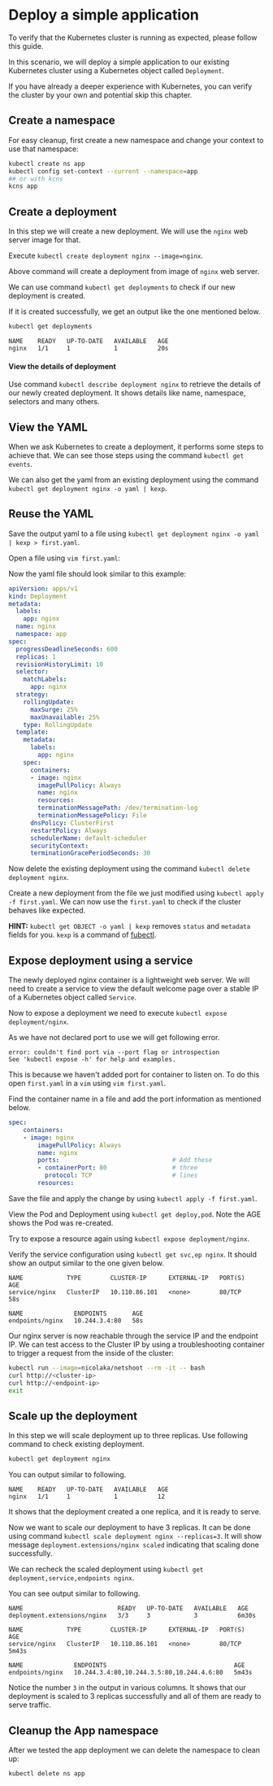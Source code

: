 # Deploy a simple application

To verify that the Kubernetes cluster is running as expected, please follow this guide.

In this scenario, we will deploy a simple application to our existing Kubernetes cluster using a Kubernetes object called `Deployment`.

If you have already a deeper experience with Kubernetes, you can verify the cluster by your own and potential skip this chapter.

## Create a namespace

For easy cleanup, first create a new namespace and change your context to use that namespace:
```bash
kubectl create ns app
kubectl config set-context --current --namespace=app
## or with kcns
kcns app
```

## Create a deployment

In this step we will create a new deployment. We will use the `nginx` web server image for that.

Execute `kubectl create deployment nginx --image=nginx`.

Above command will create a deployment from image of `nginx` web server.

We can use command `kubectl get deployments` to check if our new deployment is created.

If it is created successfully, we get an output like the one mentioned below.

```bash
kubectl get deployments
```

```text
NAME    READY   UP-TO-DATE   AVAILABLE   AGE
nginx   1/1     1            1           20s
```

#### View the details of deployment

Use command `kubectl describe deployment nginx` to retrieve the details of our newly created deployment. It shows details like name, namespace, selectors and many others.

## View the YAML

When we ask Kubernetes to create a deployment, it performs some steps to achieve that. We can see those steps using the command `kubectl get events`.

We can also get the yaml from an existing deployment using the command `kubectl get deployment nginx -o yaml | kexp`.

## Reuse the YAML

Save the output yaml to a file using `kubectl get deployment nginx -o yaml | kexp > first.yaml`.

Open a file using `vim first.yaml`:

Now the yaml file should look similar to this example:

```yaml
apiVersion: apps/v1
kind: Deployment
metadata:
  labels:
    app: nginx
  name: nginx
  namespace: app
spec:
  progressDeadlineSeconds: 600
  replicas: 1
  revisionHistoryLimit: 10
  selector:
    matchLabels:
      app: nginx
  strategy:
    rollingUpdate:
      maxSurge: 25%
      maxUnavailable: 25%
    type: RollingUpdate
  template:
    metadata:
      labels:
        app: nginx
    spec:
      containers:
      - image: nginx
        imagePullPolicy: Always
        name: nginx
        resources: 
        terminationMessagePath: /dev/termination-log
        terminationMessagePolicy: File
      dnsPolicy: ClusterFirst
      restartPolicy: Always
      schedulerName: default-scheduler
      securityContext: 
      terminationGracePeriodSeconds: 30
```

Now delete the existing deployment using the command `kubectl delete deployment nginx`.

Create a new deployment from the file we just modified using `kubectl apply -f first.yaml`. We can now use the `first.yaml` to check if the cluster behaves like expected. 

**HINT:** `kubectl get OBJECT -o yaml | kexp` removes `status` and `metadata` fields for you. `kexp` is a command of [fubectl](https://github.com/kubermatic/fubectl).

## Expose deployment using a service

The newly deployed nginx container is a lightweight web server. We will need to create a service to view the default welcome page over a stable IP of a Kubernetes object called `Service`.

Now to expose a deployment we need to execute `kubectl expose deployment/nginx`.

As we have not declared port to use we will get following error.

```text
error: couldn't find port via --port flag or introspection
See 'kubectl expose -h' for help and examples.
```

This is because we haven't added port for container to listen on. To do this open `first.yaml` in a `vim` using `vim first.yaml`.

Find the container name in a file and add the port information as mentioned below.

```yaml
spec:
    containers:
    - image: nginx
        imagePullPolicy: Always
        name: nginx
        ports:                               # Add these
        - containerPort: 80                  # three
          protocol: TCP                      # lines
        resources: 
```

Save the file and apply the change by using `kubectl apply -f first.yaml`.

View the Pod and Deployment using `kubectl get deploy,pod`. Note the AGE shows the Pod was re-created.

Try to expose a resource again using `kubectl expose deployment/nginx`.

Verify the service configuration using `kubectl get svc,ep nginx`. It should show an output similar to the one given below.

```text
NAME            TYPE        CLUSTER-IP      EXTERNAL-IP   PORT(S)   AGE
service/nginx   ClusterIP   10.110.86.101   <none>        80/TCP    58s

NAME              ENDPOINTS       AGE
endpoints/nginx   10.244.3.4:80   58s
```

Our nginx server is now reachable through the service IP and the endpoint IP. We can test access to the Cluster IP by using a troubleshooting container to trigger a request from the inside of the cluster:

```bash
kubectl run --image=nicolaka/netshoot --rm -it -- bash
curl http://<cluster-ip>
curl http://<endpoint-ip>
exit
```

## Scale up the deployment 

In this step we will scale deployment up to three replicas. Use following command to check existing deployment.
```bash
kubectl get deployment nginx
```

You can output similar to following.

```text
NAME    READY   UP-TO-DATE   AVAILABLE   AGE
nginx   1/1     1            1           12
```

It shows that the deployment created a one replica, and it is ready to serve.

Now we want to scale our deployment to have 3 replicas. It can be done using command `kubectl scale deployment nginx --replicas=3`. It will show message `deployment.extensions/nginx scaled` indicating that scaling done successfully.

We can recheck the scaled deployment using `kubectl get deployment,service,endpoints nginx`.

You can see output similar to following.

```text
NAME                          READY   UP-TO-DATE   AVAILABLE   AGE
deployment.extensions/nginx   3/3     3            3           6m30s

NAME            TYPE        CLUSTER-IP      EXTERNAL-IP   PORT(S)   AGE
service/nginx   ClusterIP   10.110.86.101   <none>        80/TCP    5m43s

NAME              ENDPOINTS                                   AGE
endpoints/nginx   10.244.3.4:80,10.244.3.5:80,10.244.4.6:80   5m43s
```

Notice the number `3` in the output in various columns. It shows that our deployment is scaled to 3 replicas successfully and all of them are ready to serve traffic.

## Cleanup the App namespace

After we tested the app deployment we can delete the namespace to clean up:

```bash
kubectl delete ns app
```
